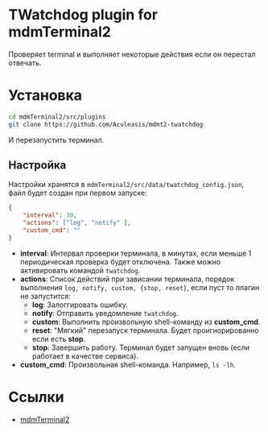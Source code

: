 # TWatchdog plugin for mdmTerminal2
Проверяет terminal и выполняет некоторые действия если он перестал отвечать.

# Установка
```bash
cd mdmTerminal2/src/plugins
git clone https://github.com/Aculeasis/mdmt2-twatchdog
```
И перезапустить терминал.

## Настройка
Настройки хранятся в `mdmTerminal2/src/data/twatchdog_config.json`, файл будет создан при первом запуске:
```json
{
    "interval": 30,
    "actions": ["log", "notify" ],
    "custom_cmd": ""
}
```
 - **interval**: Интервал проверки терминала, в минутах, если меньше 1 периодическая проверка будет отключена. Также можно активировать командой `twatchdog`.
 - **actions**: Список действий при зависании терминала, порядок выполнения `log, notify, custom, {stop, reset}`,
 если пуст то плагин не запустится:
   - **log**: Залоггировать ошибку.
   - **notify**: Отправить уведомление `twatchdog`.
   - **custom**: Выполнить произвольную shell-команду из **custom_cmd**.
   - **reset**: "Мягкий" перезапуск терминала. Будет проигнорированно если есть **stop**.
   - **stop**: Завершить работу. Терминал будет запущен вновь (если работает в качестве сервиса).
- **custom_cmd**: Произвольная shell-команда. Например, `ls -lh`.

# Ссылки
- [mdmTerminal2](https://github.com/Aculeasis/mdmTerminal2)
